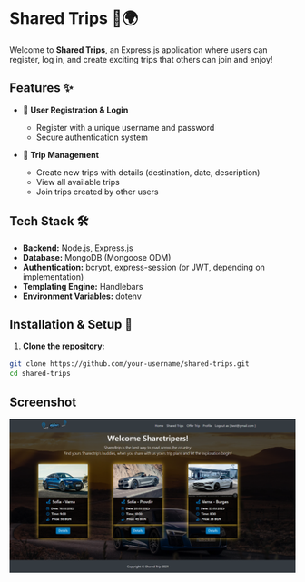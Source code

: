 # Shared Trips 🚗🌍

Welcome to **Shared Trips**, an Express.js application where users can register, log in, and create exciting trips that others can join and enjoy!

## Features ✨

- 📝 **User Registration & Login**
  - Register with a unique username and password
  - Secure authentication system

- 📌 **Trip Management**
  - Create new trips with details (destination, date, description)
  - View all available trips
  - Join trips created by other users

## Tech Stack 🛠️

- **Backend:** Node.js, Express.js
- **Database:** MongoDB (Mongoose ODM)
- **Authentication:** bcrypt, express-session (or JWT, depending on implementation)
- **Templating Engine:**  Handlebars
- **Environment Variables:** dotenv

## Installation & Setup 🚀

1. **Clone the repository:**

```bash
git clone https://github.com/your-username/shared-trips.git
cd shared-trips
```

## Screenshot
![ShareTrips](static/images/cars/Screenshot25.png)
